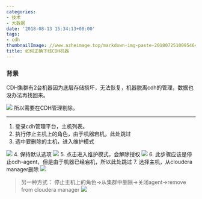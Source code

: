 ```yaml
---
categories:
- 技术
- 大数据
date: '2018-08-13 15:34:13+08:00'
tags:
- cdh
thumbnailImage: //www.azheimage.top/markdown-img-paste-20180725100954649.png
title: 如何正确下线CDH机器
---
```

### 背景
CDH集群有2台机器因为底层存储损坏，无法恢复，机器脱离cdh的管理，数据也没办法再找回来。
<!--more-->
![](https://www.azheimage.top/markdown-img-paste-20200813114344408.png)
所以需要在CDH管理剔除。

------------

1. 登录cdh管理平台，主机列表。
2. 执行停止主机上的角色，由于机器宕机，此处跳过
3. 选中要删除的主机，进入维护模式
<!-- 七牛云图片设置大小 -->
![](https://www.azheimage.top/markdown-img-paste-2020081311222625.png?imageView2/2/w/400)
4. 保持默认选项
![](https://www.azheimage.top/markdown-img-paste-20200813115321164.png)
5. 点击进入维护模式，会解除授权
![](https://www.azheimage.top/markdown-img-paste-20200813115126895.png)
6. 此步骤应该是停止cdh-agent，但是由于机器已经宕机，所以此处跳过
7. 选择主机，从cloudera manager删除
![](https://www.azheimage.top/markdown-img-paste-20200813115909789.png?imageView2/2/w/400)

>另一种方式：
停止主机上的角色->从集群中删除->关闭agent->remove from cloudera manager
![](https://www.azheimage.top/markdown-img-paste-20200813120206959.png?imageView2/2/w/400)
